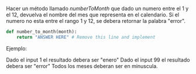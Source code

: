 Hacer un método llamado *numberToMonth* que dado un numero entre el 1 y el 12, devuelva el nombre del mes que representa en el calendario. Si el numero no esta entre el rango 1 y 12, se debera retornar la palabra "error".

```python
def number_to_month(month):
    return "ANSWER HERE" # Remove this line and implement
```

Ejemplo:

Dado el input 1 el resultado debera ser "enero"
Dado el input 99 el resultado debera ser "error"
Todos los meses deberan ser en minuscula.